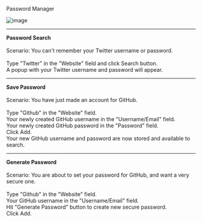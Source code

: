 Password Manager

![image](https://user-images.githubusercontent.com/18008199/126051555-0b7913c1-7425-4a6f-9b4b-ec5f3de080c5.png)
 
 ___________________
 **Password Search**<br>
 <br>
 Scenario: You can't remember your Twitter username or password.<br>
 <br>
 Type "Twitter" in the "Website" field and click Search button.<br> 
 A popup with your Twitter username and password will appear.<br>
 ____________________
 
 **Save Password**<br>
 <br>
 Scenario: You have just made an account for GitHub.<br>
 <br>
 Type "Github" in the "Website" field.<br>
 Your newly created GitHub username in the "Username/Email" field.<br>
 Your newly created GitHub password in the "Password" field.<br>
 Click Add.<br>
 Your new GitHub username and password are now stored and available to search.<br>
 
  ____________________
 
 **Generate Password**<br>
 <br>
 Scenario: You are about to set your password for GitHub, and want a very secure one.<br>
 <br>
 Type "Github" in the "Website" field.<br>
 Your GitHub username in the "Username/Email" field.<br>
 Hit "Generate Password" button to create new secure password.<br>
 Click Add.<br>
